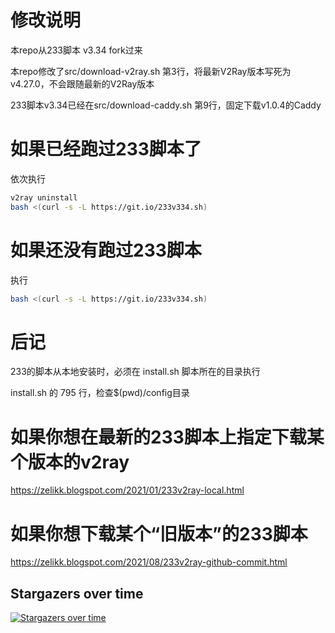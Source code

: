 # 修改说明
本repo从233脚本 v3.34 fork过来

本repo修改了src/download-v2ray.sh 第3行，将最新V2Ray版本写死为 v4.27.0，不会跟随最新的V2Ray版本

233脚本v3.34已经在src/download-caddy.sh 第9行，固定下载v1.0.4的Caddy

# 如果已经跑过233脚本了
依次执行

```bash
v2ray uninstall
bash <(curl -s -L https://git.io/233v334.sh)
```

# 如果还没有跑过233脚本
执行

```bash
bash <(curl -s -L https://git.io/233v334.sh)
```

# 后记

233的脚本从本地安装时，必须在 install.sh 脚本所在的目录执行

install.sh 的 795 行，检查$(pwd)/config目录

# 如果你想在最新的233脚本上指定下载某个版本的v2ray
https://zelikk.blogspot.com/2021/01/233v2ray-local.html

# 如果你想下载某个“旧版本”的233脚本
https://zelikk.blogspot.com/2021/08/233v2ray-github-commit.html

## Stargazers over time

[![Stargazers over time](https://starchart.cc/crazypeace/v2ray.svg)](https://starchart.cc/crazypeace/v2ray)
